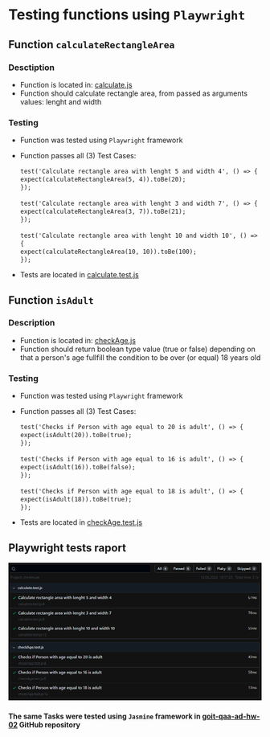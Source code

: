 # Testing functions using `Playwright`

## Function `calculateRectangleArea`

### Desctiption

- Function is located in: [calculate.js](./calculate.js)
- Function should calculate rectangle area, from passed as arguments values: lenght and width

### Testing

- Function was tested using `Playwright` framework
- Function passes all (3) Test Cases:

  ```
  test('Calculate rectangle area with lenght 5 and width 4', () => {
  expect(calculateRectangleArea(5, 4)).toBe(20);
  });

  test('Calculate rectangle area with lenght 3 and width 7', () => {
  expect(calculateRectangleArea(3, 7)).toBe(21);
  });

  test('Calculate rectangle area with lenght 10 and width 10', () => {
  expect(calculateRectangleArea(10, 10)).toBe(100);
  });
  ```

- Tests are located in [calculate.test.js](./tests/calculate.test.js)

## Function `isAdult`

### Description

- Function is located in: [checkAge.js](./checkAge.js)
- Function should return boolean type value (true or false) depending on that a person's age fullfill the condition to be over (or equal) 18 years old

### Testing

- Function was tested using `Playwright` framework
- Function passes all (3) Test Cases:

  ```
  test('Checks if Person with age equal to 20 is adult', () => {
  expect(isAdult(20)).toBe(true);
  });

  test('Checks if Person with age equal to 16 is adult', () => {
  expect(isAdult(16)).toBe(false);
  });

  test('Checks if Person with age equal to 18 is adult', () => {
  expect(isAdult(18)).toBe(true);
  });
  ```

- Tests are located in [checkAge.test.js](./tests/checkAge.test.js)

## Playwright tests raport

![Screenshot from Playwright test raport page](./PlaywrightRaportSS.png)

#### The same Tasks were tested using `Jasmine` framework in [goit-qaa-ad-hw-02](https://github.com/MioLuczak/goit-qaa-ad-hw-02) GitHub repository
